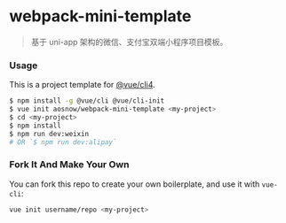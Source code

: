 # webpack-mini-template

> 基于 uni-app 架构的微信、支付宝双端小程序项目模板。

### Usage	

This is a project template for [@vue/cli4](https://cli.vuejs.org/zh/guide/).

``` bash
$ npm install -g @vue/cli @vue/cli-init
$ vue init aosnow/webpack-mini-template <my-project>
$ cd <my-project>
$ npm install
$ npm run dev:weixin
# OR `$ npm run dev:alipay`
```

### Fork It And Make Your Own

You can fork this repo to create your own boilerplate, and use it with `vue-cli`:

``` bash
vue init username/repo <my-project>
```
